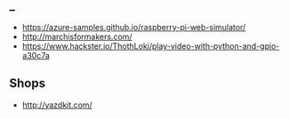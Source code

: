 ## _
- https://azure-samples.github.io/raspberry-pi-web-simulator/
- http://marchisformakers.com/
- https://www.hackster.io/ThothLoki/play-video-with-python-and-gpio-a30c7a

## Shops
- http://yazdkit.com/